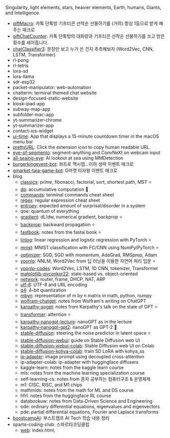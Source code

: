 Singularity, light elements, stars, heavier elements, Earth, humans, Giants, and Intelligence. 
- [giftMacro](https://github.com/star-bits/giftMacro): 카톡 단톡방 기프티콘 선착순 선물하기를 (거의) 항상 1등으로 받게 해주는 매크로
- [giftChatCounter](https://github.com/star-bits/giftChatCounter): 카톡 단톡방의 대화량과 기프티콘 선착순 선물하기를 쏘고 받은 횟수를 세어줍니다.
- [chatClassifier3](https://github.com/star-bits/chatClassifier3): 문장만 보고 누가 쓴 건지 추측해보자 (Word2Vec, CNN, LSTM, Transformer)
- rl-pong
- rl-tetris
- lora-sd
- lora-llama
- sdr-esp32
- packet-manipulator: web-automation
- chatterm: terminal themed chat website
- design-focused-static-website
- kiosk-ipad-app
- subway-map-app
- subfolder-mac-app
- yt-summarizer-chrome
- yt-summarizer-app
- contact-ios-widget
- [ui-time](https://github.com/star-bits/ui-time): App that displays a 15-minute countdown timer in the macOS menu bar
- [prettyURL](https://github.com/star-bits/prettyURL): Click the extension icon to copy human readable URL.
- [eye-of-segmento](https://github.com/star-bits/eye-of-segmento): segment-anything and ConvNeXt on webcam input
- [all-seaing-eye](https://github.com/star-bits/all-seaing-eye): AI lookout at sea using MMDetection
- [burgerkingevent-bot](https://github.com/star-bits/burgerkingevent-bot): 콰트로 맥시멈...이하 생략 이벤트 매크로
- [gmarket-taja-game-bot](https://github.com/star-bits/gmarket-taja-game-bot): G마켓 타자왕 이벤트 매크로
- blog
  - [classics](https://github.com/star-bits/blog/blob/main/classics.ipynb): prime, fibonacci, factorial, sort, shortest path, MST ⭐
  - [dp](https://github.com/star-bits/blog/blob/main/dp.md): accumulative computation 🚧
  - [commands](https://github.com/star-bits/blog/blob/main/commands.md): terminal commands cheat sheet 
  - [regex](https://github.com/star-bits/blog/blob/main/regex.md): regular expression cheat sheet
  - [entropy](https://github.com/star-bits/blog/blob/main/entropy.md): expected amount of surprisal/disorder in a system 
  - qoe: quantum of everything 
  - [gradient](https://github.com/star-bits/blog/blob/main/gradient.md): dL/dw, numerical gradient, backprop ⭐
  - [backprop](https://github.com/star-bits/blog/blob/main/backprop.md): backward propagation ⭐
  - [fastbook](https://github.com/star-bits/blog/blob/main/fastbook.md): notes from the fastai book ⭐
  - [linlog](https://github.com/star-bits/blog/blob/main/linlog.ipynb): linear regression and logistic regression with PyTorch ⭐
  - [mnist](https://github.com/star-bits/blog/blob/main/mnist.ipynb): MNIST classification with FC/CNN using NumPy/PyTorch ⭐
  - [optimizer](https://github.com/star-bits/blog/blob/main/optimizer.md): SGD, SGD with momentum, AdaGrad, RMSprop, Adam
  - [yoonlp](https://github.com/star-bits/blog/blob/main/yoonlp.md): NNLM, Word2Vec from 딥 러닝을 이용한 자연어 처리 입문 ⭐
  - [yoonlp-codes](https://github.com/star-bits/blog/blob/main/yoonlp-codes.ipynb): Word2Vec, LSTM, 1D CNN, tokenizer, Transformer
  - [matplotlib-pyconkor22](https://github.com/star-bits/blog/blob/main/matplotlib-pyconkor22.ipynb): state-based vs. object-oriented
  - [network](https://github.com/star-bits/blog/blob/main/network.md): router, frame, DHCP, NAT, ARP
  - [utf-8](https://github.com/star-bits/blog/blob/main/utf-8.md): UTF-8 and URL encoding
  - [q4](https://github.com/star-bits/blog/blob/main/q4.md): 4-bit quantization
  - [mbyn](https://github.com/star-bits/blog/blob/main/mbyn.md): representation of m by n matrix in math, python, numpy
  - [wolfram-chatgpt](https://github.com/star-bits/blog/blob/main/wolfram-chatgpt.md): notes from Wolfram's writing on ChatGPT
  - [karpathy-sogpt](https://github.com/star-bits/blog/blob/main/karpathy-sogpt.md): notes from Karpathy's talk on the state of GPT ⭐
  - [transformer](https://github.com/star-bits/blog/blob/main/transformer.md): attention ⭐
  - [karpathy-nanogpt-lecture](https://github.com/star-bits/blog/blob/main/karpathy-nanogpt-lecture.ipynb): nanoGPT as in the lecture
  - [karpathy-nanogpt-gpt2](https://github.com/star-bits/blog/blob/main/karpathy-nanogpt-gpt2.ipynb): nanoGPT as GPT-2 🚧
  - [stable-diffusion](https://github.com/star-bits/blog/blob/main/stable-diffusion.md): steering the noise predictor in latent space ⭐
  - [stable-diffusion-webui](https://github.com/star-bits/blog/blob/main/stable-diffusion-webui.md): guide on Stable Diffusion web UI
  - [stable-diffusion-webui-colab](https://github.com/star-bits/blog/blob/main/stable-diffusion-webui-colab.ipynb): Stable Diffusion web UI on Colab
  - [stable-diffusion-kohya-colab](https://github.com/star-bits/blog/blob/main/stable-diffusion-kohya-colab.ipynb): train SD LoRA with kohya_ss
  - [ip-adapter](https://github.com/star-bits/blog/blob/main/ip-adapter.md): image prompt using decoupled cross-attention
  - ip-adapter-colab: ip-adapter with huggingface diffusers
  - kaggle-learn: notes from the kaggle learn course
  - mls: notes from the machine learning specialization course
  - self-learning-cs: notes from 혼자 공부하는 컴퓨터구조 & 운영체제
  - m1: CISC, RISC, and M1 chips
  - mathmlds: notes from the math for ML and DS course
  - hfrl: notes from the huggingface RL course
  - databookuw: notes from Data-Driven Science and Engineering
  - ode: ordinary differential equations, eigenvalues and eigenvectors
  - pde: partial differential equations, Fourier and Laplace transforms
- [boostcampAI](https://github.com/star-bits/boostcampAI): 부스트캠프 AI Tech 학습 내용 정리
- sparta-coding-club: 스파르타코딩클럽
  - [web](https://github.com/star-bits/sparta-coding-club-web): index.html, <style>, <script>, app.py, Flask, MongoDB, GET, POST, bs4, AWS
  - [app](https://github.com/star-bits/sparta-coding-club-app): flutter, StatelessWidget, StatefulWidget, Provider, SharedPreferences, async
- [kichATwear](https://github.com/star-bits/kichATwear): A Wear OS watch face inspired by linux terminal aesthetics.
- [sort-into-subfolders](https://github.com/star-bits/sort-into-subfolders): Sort files by date created, date modified, content created (EXIF)
- Quickstart guide for running...
  - [stable-diffusion-webui](https://github.com/star-bits/stable-diffusion-webui/tree/master), [llama.cpp](https://github.com/star-bits/llama.cpp), [llama.ggmlv3.cpp](https://github.com/star-bits/llama.ggmlv3.cpp), [whisper.cpp](https://github.com/star-bits/whisper.cpp), [Whisper-WebUI](https://github.com/star-bits/Whisper-WebUI), [pdfGPT](https://github.com/star-bits/pdfGPT), [ThreeBodyBot](https://github.com/star-bits/ThreeBodyBot), [llama2](https://github.com/star-bits/llama2)
- [cv](https://github.com/star-bits/cv)
